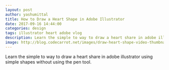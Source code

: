 ```yaml
---
layout: post
author: yashumittal
title: How to Draw a Heart Shape in Adobe Illustrator
date: 2017-09-16 14:44:00
categories: design
tags: illustrator heart adobe vlog
description: Learn the simple to way to draw a heart share in adobe illustrator using simple shapes without using the pen tool.
image: http://blog.codecarrot.net/images/draw-heart-shape-video-thumbnail.jpg
---
```


Learn the simple to way to draw a heart share in adobe illustrator using simple shapes without using the pen tool.

<div data-type="vimeo" data-video-id="237224066"></div>
